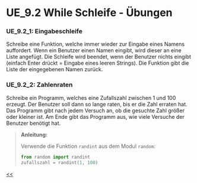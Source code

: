 # UE_9.2 While Schleife - Übungen

### UE_9.2_1: Eingabeschleife

Schreibe eine Funktion, welche immer wieder zur Eingabe eines Namens auffordert.
Wenn ein Benutzer einen Namen eingibt, wird dieser an eine Liste angefügt.
Die Schleife wird beendet, wenn der Benutzer nichts eingibt 
(einfach Enter drückt = Eingabe eines leeren Strings).
Die Funktion gibt die Liste der eingegebenen Namen zurück.

### UE_9.2_2: Zahlenraten

Schreibe ein Programm, welches eine Zufallszahl zwischen 1 und 100 erzeugt.
Der Benutzer soll dann so lange raten, bis er die Zahl erraten hat.
Das Programm gibt nach jedem Versuch an, 
ob die gesuchte Zahl größer oder kleiner ist.
Am Ende gibt das Programm aus, wie viele Versuche der Benutzer benötigt hat.

> **Anleitung:**
> 
> Verwende die Funktion `randint` aus dem Modul `random`:
> ```python
> from random import randint
> zufallszahl = randint(1, 100)
> ```




[<<](../skriptum/9.2_While_Schleife.md)